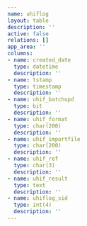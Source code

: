 ```yaml
---
name: uhiflog
layout: table
description: ''
active: false
relations: []
app_area: ''
columns:
- name: created_date
  type: datetime
  description: ''
- name: tstamp
  type: timestamp
  description: ''
- name: uhif_batchupd
  type: bit
  description: ''
- name: uhif_format
  type: char(200)
  description: ''
- name: uhif_importfile
  type: char(200)
  description: ''
- name: uhif_ref
  type: char(3)
  description: ''
- name: uhif_result
  type: text
  description: ''
- name: uhiflog_sid
  type: int(4)
  description: ''
---
```


